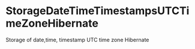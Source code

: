 # StorageDateTimeTimestampsUTCTimeZoneHibernate

Storage of date,time, timestamp UTC time zone Hibernate
